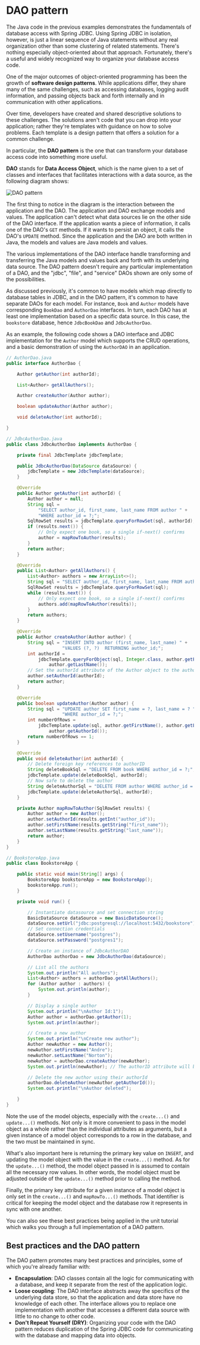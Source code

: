 # DAO pattern

The Java code in the previous examples demonstrates the fundamentals of database access with Spring JDBC. Using Spring JDBC in isolation, however, is just a linear sequence of Java statements without any real organization other than some clustering of related statements. There's nothing especially object-oriented about that approach. Fortunately, there's a useful and widely recognized way to organize your database access code.

One of the major outcomes of object-oriented programming has been the growth of **software design patterns**. While applications differ, they share many of the same challenges, such as accessing databases, logging audit information, and passing objects back and forth internally and in communication with other applications.

Over time, developers have created and shared descriptive solutions to these challenges. The solutions aren't code that you can drop into your application; rather they're templates with guidance on how to solve problems. Each template is a design pattern that offers a solution for a common challenge.

In particular, the **DAO pattern** is the one that can transform your database access code into something more useful.

**DAO** stands for **Data Access Object**, which is the name given to a set of classes and interfaces that facilitates interactions with a data source, as the following diagram shows:

![DAO pattern](https://bootcamp-os-lms-prd-public.s3.us-west-2.amazonaws.com/content/6859fe3085f6930d4d2631c14753452f.png)

The first thing to notice in the diagram is the interaction between the application and the DAO. The application and DAO exchange models and values. The application can't detect what data sources lie on the other side of the DAO interface. If the application wants a piece of information, it calls one of the DAO's `GET` methods. If it wants to persist an object, it calls the DAO's `UPDATE` method. Since the application and the DAO are both written in Java, the models and values are Java models and values.

The various implementations of the DAO interface handle transforming and transferring the Java models and values back and forth with its underlying data source. The DAO pattern doesn't require any particular implementation of a DAO, and the "jdbc", "file", and "service" DAOs shown are only some of the possibilities.

As discussed previously, it's common to have models which map directly to database tables in JDBC, and in the DAO pattern, it's common to have separate DAOs for each model. For instance, `Book` and `Author` models have corresponding `BookDao` and `AuthorDao` interfaces. In turn, each DAO has at least one implementation based on a specific data source. In this case, the `bookstore` database, hence `JdbcBookDao` and `JdbcAuthorDao`.

As an example, the following code shows a DAO interface and JDBC implementation for the `Author` model which supports the CRUD operations, and a basic demonstration of using the `AuthorDAO` in an application.

```java
// AuthorDao.java
public interface AuthorDao {

    Author getAuthor(int authorId);

    List<Author> getAllAuthors();

    Author createAuthor(Author author);

    boolean updateAuthor(Author author);

    void deleteAuthor(int authorId);

}

// JdbcAuthorDao.java
public class JdbcAuthorDao implements AuthorDao {

    private final JdbcTemplate jdbcTemplate;

    public JdbcAuthorDao(DataSource dataSource) {
        jdbcTemplate = new JdbcTemplate(dataSource);
    }

    @Override
    public Author getAuthor(int authorId) {
        Author author = null;
        String sql =
            "SELECT author_id, first_name, last_name FROM author " +
            "WHERE author_id = ?;";
        SqlRowSet results = jdbcTemplate.queryForRowSet(sql, authorId);
        if (results.next()) {
            // Only expect one book, so a single if-next() confirms
            author = mapRowToAuthor(results);
        }
        return author;
    }

    @Override
    public List<Author> getAllAuthors() {
        List<Author> authors = new ArrayList<>();
        String sql = "SELECT author_id, first_name, last_name FROM author;";
        SqlRowSet results = jdbcTemplate.queryForRowSet(sql);
        while (results.next()) {
            // Only expect one book, so a single if-next() confirms
            authors.add(mapRowToAuthor(results));
        }
        return authors;
    }

    @Override
    public Author createAuthor(Author author) {
        String sql = "INSERT INTO author (first_name, last_name) " +
                     "VALUES (?, ?)  RETURNING author_id;";
        int authorId =
            jdbcTemplate.queryForObject(sql, Integer.class, author.getFirstName(),
                author.getLastName());
        // Set the authorId attribute of the Author object to the authorId returned.
        author.setAuthorId(authorId);
        return author;
    }

    @Override
    public boolean updateAuthor(Author author) {
        String sql = "UPDATE author SET first_name = ?, last_name = ? " +
                     "WHERE author_id = ?;";
        int numberOfRows =
            jdbcTemplate.update(sql, author.getFirstName(), author.getLastName(),
                author.getAuthorId());
        return numberOfRows == 1;
    }

    @Override
    public void deleteAuthor(int authorId) {
        // Delete foreign key references to authorID
        String deleteBookSql = "DELETE FROM book WHERE author_id = ?;";
        jdbcTemplate.update(deleteBookSql, authorId);
        // Now safe to delete the author
        String deleteAuthorSql = "DELETE FROM author WHERE author_id = ?;";
        jdbcTemplate.update(deleteAuthorSql, authorId);
    }

    private Author mapRowToAuthor(SqlRowSet results) {
        Author author = new Author();
        author.setAuthorId(results.getInt("author_id"));
        author.setFirstName(results.getString("first_name"));
        author.setLastName(results.getString("last_name"));
        return author;
    }
}

// BookstoreApp.java
public class BookstoreApp {

    public static void main(String[] args) {
        BookstoreApp bookstoreApp = new BookstoreApp();
        bookstoreApp.run();
    }

    private void run() {

        // Instantiate datasource and set connection string
        BasicDataSource dataSource = new BasicDataSource();
        dataSource.setUrl("jdbc:postgresql://localhost:5432/bookstore");
        // Set connection credentials
        dataSource.setUsername("postgres");
        dataSource.setPassword("postgres1");

        // Create an instance of JdbcAuthorDAO
        AuthorDao authorDao = new JdbcAuthorDao(dataSource);

        // List all the authors
        System.out.println("All authors");
        List<Author> authors = authorDao.getAllAuthors();
        for (Author author : authors) {
            System.out.println(author);
        }

        // Display a single author
        System.out.println("\nAuthor Id:1");
        Author author = authorDao.getAuthor(1);
        System.out.println(author);

        // Create a new author
        System.out.println("\nCreate new author");
        Author newAuthor = new Author();
        newAuthor.setFirstName("Andre");
        newAuthor.setLastName("Norton");
        newAuthor = authorDao.createAuthor(newAuthor);
        System.out.println(newAuthor); // The authorID attribute will be displayed

        // Delete the new author using their authorId
        authorDao.deleteAuthor(newAuthor.getAuthorId());
        System.out.println("\nAuthor deleted");

    }
}
```

Note the use of the model objects, especially with the `create...()` and `update...()` methods. Not only is it more convenient to pass in the model object as a whole rather than the individual attributes as arguments, but a given instance of a model object corresponds to a row in the database, and the two must be maintained in sync.

What's also important here is returning the primary key value on `INSERT`, and updating the model object with the value in the `create...()` method. As for the `update...()` method, the model object passed in is assumed to contain all the necessary row values. In other words, the model object must be adjusted outside of the `update...()` method prior to calling the method.

Finally, the primary key attribute for a given instance of a model object is only set in the `create...()` and `mapRowTo...()` methods. That identifier is critical for keeping the model object and the database row it represents in sync with one another.

You can also see these best practices being applied in the unit tutorial which walks you through a full implementation of a DAO pattern.

## Best practices and the DAO pattern

The DAO pattern promotes many best practices and principles, some of which you're already familiar with:

-   **Encapsulation**: DAO classes contain all the logic for communicating with a database, and keep it separate from the rest of the application logic.
-   **Loose coupling**: The DAO interface abstracts away the specifics of the underlying data store, so that the application and data store have no knowledge of each other. The interface allows you to replace one implementation with another that accesses a different data source with little to no change to other code.
-   **Don't Repeat Yourself (DRY)**: Organizing your code with the DAO pattern reduces duplication of the Spring JDBC code for communicating with the database and mapping data into objects.